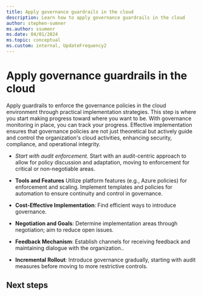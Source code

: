 ```yaml
---
title: Apply governance guardrails in the cloud
description: Learn how to apply governance guardrails in the cloud
author: stephen-sumner
ms.author: ssumenr
ms.date: 04/01/2024
ms.topic: conceptual
ms.custom: internal, UpdateFrequency2
---
```


# Apply governance guardrails in the cloud

Apply guardrails to enforce the governance policies in the cloud environment through practical implementation strategies. This step is where you start making progress toward where you want to be. With governance monitoring in place, you can track your progress. Effective implementation ensures that governance policies are not just theoretical but actively guide and control the organization's cloud activities, enhancing security, compliance, and operational integrity.

- *Start with audit enforcement.* Start with an audit-centric approach to allow for policy discussion and adaptation, moving to enforcement for critical or non-negotiable areas.

- **Tools and Features**
Utilize platform features (e.g., Azure policies) for enforcement and scaling. Implement templates and policies for automation to ensure continuity and control in governance.

- **Cost-Effective Implementation**: Find efficient ways to introduce governance.

- **Negotiation and Goals**: Determine implementation areas through negotiation; aim to reduce open issues.

- **Feedback Mechanism**: Establish channels for receiving feedback and maintaining dialogue with the organization..

- **Incremental Rollout**: Introduce governance gradually, starting with audit measures before moving to more restrictive controls.

## Next steps

